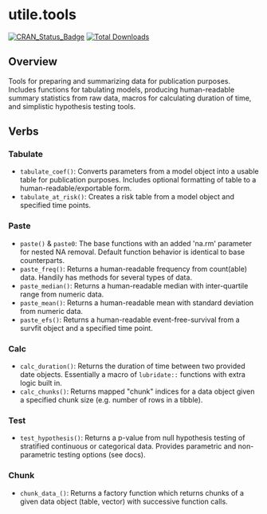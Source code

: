 # utile.tools
[![CRAN_Status_Badge](https://www.r-pkg.org/badges/version/utile.tools)](https://CRAN.R-project.org/package=utile.tools)
[![Total Downloads](https://cranlogs.r-pkg.org/badges/grand-total/utile.tools)](https://CRAN.R-project.org/package=utile.tools)

## Overview
Tools for preparing and summarizing data for publication purposes. Includes functions for tabulating models, producing human-readable summary statistics from raw data, macros for calculating duration of time, and simplistic hypothesis testing tools.

## Verbs
### Tabulate
- `tabulate_coef()`: Converts parameters from a model object into a usable table for publication purposes. Includes optional formatting of table to a human-readable/exportable form.
- `tabulate_at_risk()`: Creates a risk table from a model object and specified time points.

### Paste
- `paste()` & `paste0`: The base functions with an added 'na.rm' parameter for nested NA removal. Default function behavior is identical to base counterparts.
- `paste_freq()`: Returns a human-readable frequency from count(able) data. Handily has methods for several types of data.
- `paste_median()`: Returns a human-readable median with inter-quartile range from numeric data.
- `paste_mean()`: Returns a human-readable mean with standard deviation from numeric data.
- `paste_efs()`: Returns a human-readable event-free-survival from a survfit object and a specified time point.

### Calc
- `calc_duration()`: Returns the duration of time between two provided date objects. Essentially a macro of `lubridate::` functions with extra logic built in.
- `calc_chunks()`: Returns mapped "chunk" indices for a data object given a specified chunk size (e.g. number of rows in a tibble).

### Test
- `test_hypothesis()`: Returns a p-value from null hypothesis testing of stratified continuous or categorical data. Provides parametric and non-parametric testing options (see docs).

### Chunk
- `chunk_data_()`: Returns a factory function which returns chunks of a given data object (table, vector) with successive function calls.
